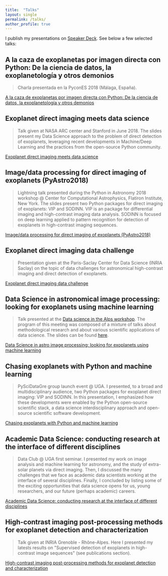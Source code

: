 ```yaml
---
title:  "Talks"
layout: single
permalink: /talks/
author_profile: true
---
```


I publish my presentations on [Speaker Deck](https://speakerdeck.com/carlgogo/). See below a few selected talks: 

## A la caza de exoplanetas por imagen directa con Python: De la ciencia de datos, la exoplanetología y otros demonios
> Charla presentada en la PyconES 2018 (Málaga, España).

<a class="embedly-card" data-card-theme="dark" href="https://speakerdeck.com/carlgogo/a-la-caza-de-exoplanetas-por-imagen-directa-con-python-de-la-ciencia-de-datos-la-exoplanetologia-y-otros-demonios">A la caza de exoplanetas por imagen directa con Python: De la ciencia de datos, la exoplanetología y otros demonios</a>
<script async src="//cdn.embedly.com/widgets/platform.js" charset="UTF-8"></script>

## Exoplanet direct imaging meets data science
> Talk given at NASA ARC center and Stanford in June 2018. The slides present my Data Science approach to the problem of direct detection of exoplanets, leveraging recent developments in Machine/Deep Learning and the practices from the open-source Python community.

<a class="embedly-card" data-card-theme="dark" href="https://speakerdeck.com/carlgogo/exoplanet-direct-imaging-meets-data-science">Exoplanet direct imaging meets data science</a>
<script async src="//cdn.embedly.com/widgets/platform.js" charset="UTF-8"></script>

## Image/data processing for direct imaging of exoplanets (PyAstro2018)
> Lightning talk presented during the Python in Astronomy 2018 workshop @ Center for Computational Astrophysics, Flatiron Institute, New York. The slides present two Python packages for direct imaging of exoplanets: VIP and SODINN. VIP is an package for differential imaging and high-contrast imaging data analysis. SODINN is focused on deep learning applied to pattern recognition for detection of exoplanets in high-contrast imaging sequences.

<a class="embedly-card" data-card-theme="dark" href="https://speakerdeck.com/carlgogo/data-processing-for-direct-imaging-of-exoplanets-pyastro2018">Image/data processing for direct imaging of exoplanets (PyAstro2018)</a>
<script async src="//cdn.embedly.com/widgets/platform.js" charset="UTF-8"></script>

## Exoplanet direct imaging data challenge
> Presentation given at the Paris-Saclay Center for Data Science (INRIA Saclay) on the topic of data challenges for astronomical high-contrast imaging and direct detection of exoplanets.

<a class="embedly-card" data-card-theme="dark" href="https://speakerdeck.com/carlgogo/exoplanet-direct-imaging-data-challenge">Exoplanet direct imaging data challenge</a>
<script async src="//cdn.embedly.com/widgets/platform.js" charset="UTF-8"></script>

## Data Science in astronomical image processing: looking for exoplanets using machine learning
> Talk presented at the [Data science in the Alps workshop](https://data-institute.univ-grenoble-alpes.fr/news-and-events/feedback-of-the-workshop-data-science-in-the-alps--743560.htm?RH=10277933037836520). The program of this meeting was composed of a mixture of talks about methodological research and about various scientific applications of data science. The slides can be found [here](https://speakerdeck.com/carlgogo/data-science-in-astro-image-processing-looking-for-exoplanets-using-machine-learning).

<a class="embedly-card" data-card-theme="dark" href="https://speakerdeck.com/carlgogo/data-science-in-astro-image-processing-looking-for-exoplanets-using-machine-learning">Data Science in astro image processing: looking for exoplanets using machine learning</a>
<script async src="//cdn.embedly.com/widgets/platform.js" charset="UTF-8"></script>

## Chasing exoplanets with Python and machine learning
> PySciDataGre group launch event @ UGA. I presented, to a broad and multidisciplinary audience, two Python packages for exoplanet direct imaging: VIP and SODINN. In this presentation, I emphasized how these developments were enabled by the Python open-source scientific stack, a data science interdisciplinary approach and open-source scientific software development.

<a class="embedly-card" data-card-theme="dark" href="https://speakerdeck.com/carlgogo/chasing-exoplanets-with-python-and-machine-learning">Chasing exoplanets with Python and machine learning</a>
<script async src="//cdn.embedly.com/widgets/platform.js" charset="UTF-8"></script>

## Academic Data Science: conducting research at the interface of different disciplines
> Data Club @ UGA first seminar. I presented my work on image analysis and machine learning for astronomy, and the study of extra-solar planets via direct imaging. Then, I discussed the many challenges that we face as academic data scientists working at the interface of several disciplines. Finally, I concluded by listing some of the exciting opportunities that data science opens for us, young researchers, and our future (perhaps academic) careers.

<a class="embedly-card" data-card-theme="dark" href="https://speakerdeck.com/carlgogo/academic-data-science-conducting-research-at-the-interface-of-different-disciplines">Academic Data Science: conducting research at the interface of different disciplines</a>
<script async src="//cdn.embedly.com/widgets/platform.js" charset="UTF-8"></script>

## High-contrast imaging post-processing methods for exoplanet detection and characterization
> Talk given at INRIA Grenoble - Rhône-Alpes. Here I presented my latests results on "Supervised detection of exoplanets in high-contrast image sequences" (see publications section).  

<a class="embedly-card" data-card-theme="dark" href="https://speakerdeck.com/carlgogo/high-contrast-imaging-post-processing-methods-for-exoplanet-detection-and-characterization">High-contrast imaging post-processing methods for exoplanet detection and characterization</a>
<script async src="//cdn.embedly.com/widgets/platform.js" charset="UTF-8"></script>